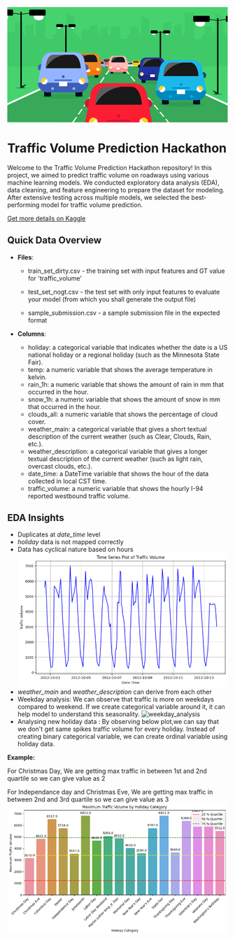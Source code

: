 
![Logo](https://github.com/vishawjeetd/Traffic-Volume-Predictor/blob/main/img/traffic.png?raw=true)


# Traffic Volume Prediction Hackathon


Welcome to the Traffic Volume Prediction Hackathon repository! In this project, we aimed to predict traffic volume on roadways using various machine learning models. We conducted exploratory data analysis (EDA), data cleaning, and feature engineering to prepare the dataset for modeling. After extensive testing across multiple models, we selected the best-performing model for traffic volume prediction.


[Get more details on Kaggle](https://www.kaggle.com/competitions/123ofai-predict-the-traffic-volume/overview)



## Quick Data Overview
- **Files**:
    -  train_set_dirty.csv - the training set with input features and GT value for 'traffic_volume'

    - test_set_nogt.csv - the test set with only input features to evaluate your model (from which you shall generate the output file)
    - sample_submission.csv - a sample submission file in the expected format

- **Columns**:
    - holiday: a categorical variable that indicates whether the date is a US national holiday or a regional holiday (such as the Minnesota State Fair).
    - temp: a numeric variable that shows the average temperature in kelvin.
    - rain_1h: a numeric variable that shows the amount of rain in mm that occurred in the hour.
    - snow_1h: a numeric variable that shows the amount of snow in mm that occurred in the hour.
    - clouds_all: a numeric variable that shows the percentage of cloud cover.
    - weather_main: a categorical variable that gives a short textual description of the current weather (such as Clear, Clouds, Rain, etc.).
    - weather_description: a categorical variable that gives a longer textual description of the current    weather (such as light rain, overcast clouds, etc.).
    - date_time: a DateTime variable that shows the hour of the data collected in local CST time.
    - traffic_volume: a numeric variable that shows the hourly I-94 reported westbound traffic volume.

## EDA Insights
- Duplicates at *date_time* level
- *holiday* data is not mapped correctly
- Data has cyclical nature based on hours
![date_time_analysis_with_traffic_volume](https://github.com/vishawjeetd/Traffic-Volume-Predictor/blob/main/img/traffic_volume_by_datetime.png?raw=true)
- *weather_main* and *weather_description* can derive from each other
- Weekday analysis: We can observe that traffic is more on weekdays compared to weekend.
If we create categorical variable around it, it can help model to understand this seasonality.
![weekday_analysis](github.com/vishawjeetd/Traffic-Volume-Predictor/blob/main/img/average_traffic_volume_by_day_of_the_week.png?raw=true)
- Analysing new holiday data : By observing below plot,we can say that we don't get same spikes traffic volume for every holiday.
Instead of creating binary categorical variable, we can create ordinal variable using holiday data.

**Example:**

For Christmas Day, We are getting max traffic in between 1st and 2nd quartile so we can give value as 2

For Independance day and Christmas Eve, We are getting max traffic in between 2nd and 3rd quartile so we can give value as 3
![holiday_analysis](https://github.com/vishawjeetd/Traffic-Volume-Predictor/blob/main/img/max_traffic_volume_by_new_holiday.png?raw=true)



